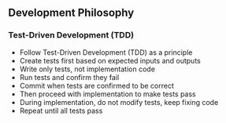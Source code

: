 ## Development Philosophy

### Test-Driven Development (TDD)

- Follow Test-Driven Development (TDD) as a principle
- Create tests first based on expected inputs and outputs
- Write only tests, not implementation code
- Run tests and confirm they fail
- Commit when tests are confirmed to be correct
- Then proceed with implementation to make tests pass
- During implementation, do not modify tests, keep fixing code
- Repeat until all tests pass
